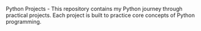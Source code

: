        
Python Projects - This repository contains my Python journey through practical projects. Each project is built to practice core concepts of Python programming.

